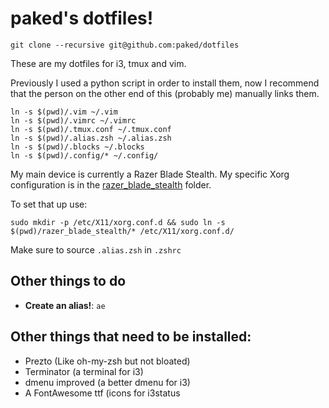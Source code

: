 # paked's dotfiles!

```
git clone --recursive git@github.com:paked/dotfiles
```

These are my dotfiles for i3, tmux and vim.

Previously I used a python script in order to install them, now I recommend that the person on the other end of this (probably me) manually links them.

```
ln -s $(pwd)/.vim ~/.vim
ln -s $(pwd)/.vimrc ~/.vimrc
ln -s $(pwd)/.tmux.conf ~/.tmux.conf
ln -s $(pwd)/.alias.zsh ~/.alias.zsh
ln -s $(pwd)/.blocks ~/.blocks
ln -s $(pwd)/.config/* ~/.config/
```

My main device is currently a Razer Blade Stealth. My specific Xorg configuration is in the [razer_blade_stealth](razer_blade_stealth) folder.

To set that up use:

```
sudo mkdir -p /etc/X11/xorg.conf.d && sudo ln -s $(pwd)/razer_blade_stealth/* /etc/X11/xorg.conf.d/
```

Make sure to source `.alias.zsh` in `.zshrc`

## Other things to do

- **Create an alias!**: `ae`

## Other things that need to be installed:

- Prezto (Like oh-my-zsh but not bloated)
- Terminator (a terminal for i3)
- dmenu improved (a better dmenu for i3)
- A FontAwesome ttf (icons for i3status
